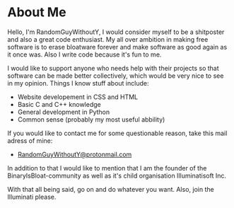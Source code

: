 # About Me

Hello, I'm RandomGuyWithoutY, I would consider myself to be a shitposter and also a great code enthusiast. My all over ambition in making free software is to erase bloatware forever and make software as good again as it once was. Also I write code because it's fun to me.

I would like to support anyone who needs help with their projects so that software can be made better collectively, which would be very nice to see in my opinion.
Things I know stuff about include:<br/>
  - Website developement in CSS and HTML
  - Basic C and C++ knowledge
  - General development in Python
  - Common sense (probably my most useful abbility)

If you would like to contact me for some questionable reason, take this mail adress of mine:

  - RandomGuyWithoutY@protonmail.com

In addition to that I would like to mention that I am the founder of the BinaryIsBloat-community as well as it's child organisation Illuminatisoft Inc.

With that all being said, go on and do whatever you want. Also, join the Illuminati please.
